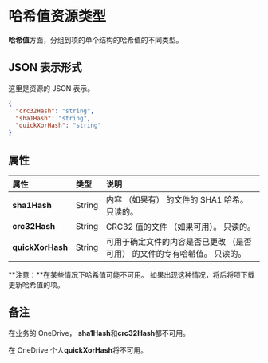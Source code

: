 # <a name="hashes-resource-type"></a>哈希值资源类型

**哈希值**方面，分组到项的单个结构的哈希值的不同类型。

## <a name="json-representation"></a>JSON 表示形式

这里是资源的 JSON 表示。

<!-- {
  "blockType": "resource",
  "optionalProperties": [ "sha1Hash", "crc32Hash", "quickXorHash" ],
  "@odata.type": "microsoft.graph.hashes"
}-->

```json
{
  "crc32Hash": "string",
  "sha1Hash": "string",
  "quickXorHash": "string"
}
```


## <a name="properties"></a>属性

| 属性      | 类型                   | 说明                                                       |
|:--------------|:-----------------------|:------------------------------------------------------------------|
| **sha1Hash**  | String  | 内容 （如果有） 的文件的 SHA1 哈希。 只读的。 |
| **crc32Hash** | String  | CRC32 值的文件 （如果可用）。 只读的。            |
| **quickXorHash** | String | 可用于确定文件的内容是否已更改 （是否可用） 的文件的专有哈希值。 只读的。 | 

**注意︰**在某些情况下哈希值可能不可用。 如果出现这种情况，将后将项下载更新哈希值的项。



## <a name="remarks"></a>备注

在业务的 OneDrive， **sha1Hash**和**crc32Hash**都不可用。

在 OneDrive 个人**quickXorHash**将不可用。

<!-- uuid: 8fcb5dbc-d5aa-4681-8e31-b001d5168d79
2015-10-25 14:57:30 UTC -->
<!-- {
  "type": "#page.annotation",
  "description": "hashes resource",
  "keywords": "",
  "section": "documentation",
  "tocPath": ""
}-->
